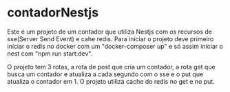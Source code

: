 # contadorNestjs

Este é um projeto de um contador que utiliza Nestjs com os recursos de sse(Server Send Event) e cahe redis. Para iniciar o projeto deve primeiro iniciar o redis
no docker com um "docker-composer up" e só assim iniciar o nest com "npm run start:dev".

O projeto tem 3 rotas, a rota de post que cria um contador,  a rota get que busca um contador e atualiza a cada segundo com o sse e o put que atualiza o contador
em 1. O projeto utiliza cache do redis no get e no put.

